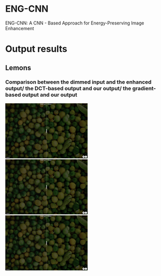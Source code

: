 # ENG-CNN
 ENG-CNN: A CNN - Based Approach for Energy-Preserving Image Enhancement

 # Output results
 ## Lemons
 ###  Comparison between the dimmed input and the enhanced output/ the DCT-based output and our output/ the gradient-based output and our output
[<img src="figures/lemons.png" width="260px"/>](https://imgsli.com/MzU3MzM1) [<img src="figures/lemons.png" width="260px"/>](https://imgsli.com/MzU3MzM3)[<img src="figures/lemons.png" width="260px"/>](https://imgsli.com/MzU3MzM5)

